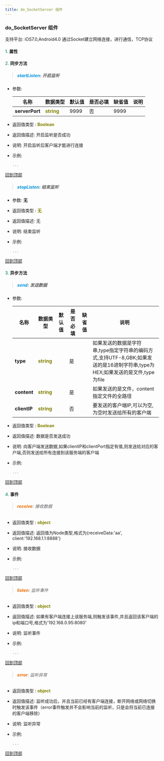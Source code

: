 ```yaml
---
title: do_SocketServer 组件
---
```


### do_SocketServer 组件

 支持平台: iOS7.0,Android4.0
 通过Socket建立网络连接，进行通信，TCP协议

#### <font color ='#40A977'>**1.**</font> 属性

#### <font color ='#40A977'>**2.**</font> 同步方法

>##### <font color ='#0092db'>**startListen**</font>: 开启监听

- 参数:

  名称 | 数据类型 |默认值|是否必填|缺省值|说明
  ---- |-------------  |----------|--------------|--------|------
  **serverPort** |<font color ='#808000'>**string**</font> | 9999 | 否|9999|
- 返回值类型 : <font color ='#808000'>**Boolean**</font>
- 返回值描述: 开启监听是否成功
- 说明: 开启监听后客户端才能进行连接
- 示例:

  ```javascript
  ...

  ```

[回到顶部](#top)

>##### <font color ='#0092db'>**stopListen**</font>: 结束监听

- 参数: **无**
- 返回值类型 : <font color ='#808000'>**无**</font>
- 返回值描述: 无
- 说明: 结束监听
- 示例:

  ```javascript
  ...

  ```

[回到顶部](#top)

#### <font color ='#40A977'>**3.**</font> 异步方法

>##### <font color ='#0092db'>**send**</font>: 发送数据

- 参数:

  名称 | 数据类型 |默认值|是否必填|缺省值|说明
  ---- |-------------  |----------|--------------|--------|------
  **type** |<font color ='#808000'>**string**</font> |  | 是||如果发送的数据是字符串,type指定字符串的编码方式,支持UTF-8,GBK;如果发送的是16进制字符串,type为HEX;如果发送的是文件,type为file
  **content** |<font color ='#808000'>**string**</font> |  | 是||如果发送的是文件，content指定文件的全路径
  **clientIP** |<font color ='#808000'>**string**</font> |  | 否||要发送的客户端IP,可以为空,为空时发送给所有的客户端
- 返回值类型 : <font color ='#808000'>**Boolean**</font>
- 返回值描述: 数据是否发送成功
- 说明: 向客户端发送数据,如果clientIP和clientPort指定有值,则发送给对应的客户端,否则发送给所有连接到该服务端的客户端
- 示例:

  ```javascript
  ...

  ```

[回到顶部](#top)


#### <font color ='#40A977'>**4.**</font> 事件

>###### <font color ='#e96900'>**receive**</font>: 接收数据

- 返回值类型 : <font color ='#808000'>**object**</font>
- 返回值描述: 返回值为Node类型,格式为{receiveData:'aa', client:'192.168.1.1:8888'}
- 说明: 接收数据
- 示例:

  ```javascript
  ...

  ```

[回到顶部](#top)

>###### <font color ='#e96900'>**listen**</font>: 监听事件

- 返回值类型 : <font color ='#808000'>**object**</font>
- 返回值描述: 如果有客户端连接上该服务端,则触发该事件,并且返回该客户端的ip和端口号,格式为'192.168.0.95:8080'
- 说明: 监听事件
- 示例:

  ```javascript
  ...

  ```

[回到顶部](#top)

>###### <font color ='#e96900'>**error**</font>: 监听异常

- 返回值类型 : <font color ='#808000'>**object**</font>
- 返回值描述: 监听成功后，并且当前已经有客户端连接，断开网络或网络切换时触发该事件（error事件触发并不会影响当前的监听，只是会将当前已连接的客户端移除）
- 说明: 监听异常
- 示例:

  ```javascript
  ...

  ```

[回到顶部](#top)


